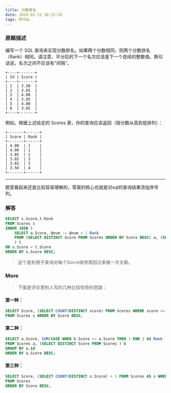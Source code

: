 ```yaml
---
title: 分数排名
date: 2019-03-22 16:25:35
tags: MYSQL
---
```


### 原题描述
编写一个 SQL 查询来实现分数排名。如果两个分数相同，则两个分数排名（Rank）相同。请注意，平分后的下一个名次应该是下一个连续的整数值。换句话说，名次之间不应该有“间隔”。

```
+----+-------+
| Id | Score |
+----+-------+
| 1  | 3.50  |
| 2  | 3.65  |
| 3  | 4.00  |
| 4  | 3.85  |
| 5  | 4.00  |
| 6  | 3.65  |
+----+-------+
```
<escape><!-- more --></escape>

例如，根据上述给定的 Scores 表，你的查询应该返回（按分数从高到低排列）：

```
+-------+------+
| Score | Rank |
+-------+------+
| 4.00  | 1    |
| 4.00  | 1    |
| 3.85  | 2    |
| 3.65  | 3    |
| 3.65  | 3    |
| 3.50  | 4    |
+-------+------+
```

----

题意看起来还是比较容易理解的，答案的核心也就是对sql的查询结果添加序号列。

### 解答

```sql
SELECT s.Score,t.Rank 
FROM Scores s
INNER JOIN (
    SELECT a.Score, @num := @num + 1 Rank 
    FROM (SELECT DISTINCT Score FROM Scores ORDER BY Score DESC) a, (SELECT @num := 0) n
    ) t 
ON s.Score = t.Score
ORDER BY s.Score DESC;
```
> 这个是利用子查询对每个Socre排序再回过来做一次关联。

### More

> 下面是评论里别人写的几种比较惊奇的思路：

#### 第一种：
```sql
SELECT Score, (SELECT COUNT(DISTINCT score) FROM Scores WHERE score >= s.score) AS Rank 
FROM Scores s ORDER BY Score DESC;
```

#### 第二种：
```sql
SELECT a.Score, SUM(CASE WHEN b.Score >= a.Score THEN 1 END ) AS Rank 
FROM Scores a, (SELECT DISTINCT Score FROM Scores ) b 
GROUP BY a.id 
ORDER BY a.Score DESC; 
```

#### 第三种：
```sql
SELECT Score, (SELECT COUNT(DISTINCT s.Score) + 1 FROM Scores AS s WHERE s.Score > Scores.Score) AS Rank 
FROM Scores 
ORDER BY Score DESC;
```